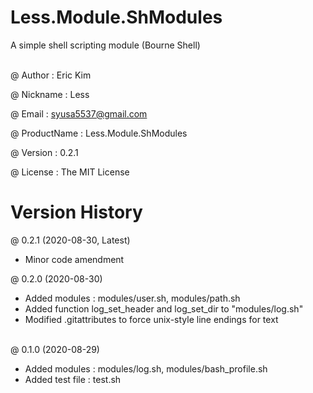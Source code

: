 # Less.Module.ShModules
A simple shell scripting module (Bourne Shell) <br/><br/>

@ Author : Eric Kim <br/>

@ Nickname : Less <br/>

@ Email : syusa5537@gmail.com <br/>

@ ProductName : Less.Module.ShModules <br/>

@ Version : 0.2.1 <br/>

@ License : The MIT License <br/>

# Version History

@ 0.2.1 (2020-08-30, Latest) <br/>

- Minor code amendment <br/>

@ 0.2.0 (2020-08-30) <br/>

- Added modules : modules/user.sh, modules/path.sh <br/>
- Added function log_set_header and log_set_dir to "modules/log.sh"
- Modified .gitattributes to force unix-style line endings for text <br/><br/>

@ 0.1.0 (2020-08-29) <br/>

- Added modules : modules/log.sh, modules/bash_profile.sh <br/>
- Added test file : test.sh <br/><br/>